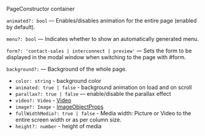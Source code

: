 PageConstructor container

`animated?: bool` — Enables/disables animation for the entire page (enabled by default).

`menu?: bool` — Indicates whether to show an automatically generated menu.

`form?: 'contact-sales | interconnect | preview'` — Sets the form to be displayed in the modal window when switching to the page with #form.

`background?:` — Background of the whole page.

- `color: string` - background color
- `animated: true | false` - background animation on load and on scroll
- `parallax?: true | false` — enable/disable the parallax effect
- `video?: Video` - [Video](?path=/docs/documentation-types--docs#Video)
- `image?: Image` - [ImageObjectProps](?path=/docs/documentation-types--docs#ImageObjectProps)
- `fullWidthMedia?: true | false` - Media width: Picture or Video to the entire screen width or as per column size.
- `height?: number` - height of media
